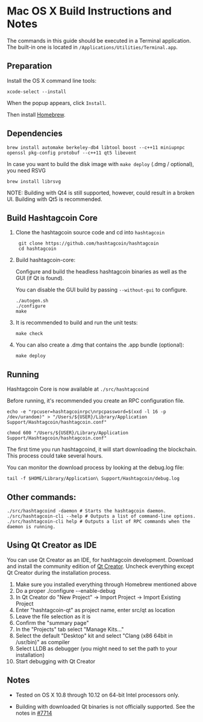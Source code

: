 Mac OS X Build Instructions and Notes
====================================
The commands in this guide should be executed in a Terminal application.
The built-in one is located in `/Applications/Utilities/Terminal.app`.

Preparation
-----------
Install the OS X command line tools:

`xcode-select --install`

When the popup appears, click `Install`.

Then install [Homebrew](http://brew.sh).

Dependencies
----------------------

    brew install automake berkeley-db4 libtool boost --c++11 miniupnpc openssl pkg-config protobuf --c++11 qt5 libevent

In case you want to build the disk image with `make deploy` (.dmg / optional), you need RSVG

    brew install librsvg

NOTE: Building with Qt4 is still supported, however, could result in a broken UI. Building with Qt5 is recommended.

Build Hashtagcoin Core
------------------------

1. Clone the hashtagcoin source code and cd into `hashtagcoin`

        git clone https://github.com/hashtagcoin/hashtagcoin
        cd hashtagcoin

2.  Build hashtagcoin-core:

    Configure and build the headless hashtagcoin binaries as well as the GUI (if Qt is found).

    You can disable the GUI build by passing `--without-gui` to configure.

        ./autogen.sh
        ./configure
        make

3.  It is recommended to build and run the unit tests:

        make check

4.  You can also create a .dmg that contains the .app bundle (optional):

        make deploy

Running
-------

Hashtagcoin Core is now available at `./src/hashtagcoind`

Before running, it's recommended you create an RPC configuration file.

    echo -e "rpcuser=hashtagcoinrpc\nrpcpassword=$(xxd -l 16 -p /dev/urandom)" > "/Users/${USER}/Library/Application Support/Hashtagcoin/hashtagcoin.conf"

    chmod 600 "/Users/${USER}/Library/Application Support/Hashtagcoin/hashtagcoin.conf"

The first time you run hashtagcoind, it will start downloading the blockchain. This process could take several hours.

You can monitor the download process by looking at the debug.log file:

    tail -f $HOME/Library/Application\ Support/Hashtagcoin/debug.log

Other commands:
-------

    ./src/hashtagcoind -daemon # Starts the hashtagcoin daemon.
    ./src/hashtagcoin-cli --help # Outputs a list of command-line options.
    ./src/hashtagcoin-cli help # Outputs a list of RPC commands when the daemon is running.

Using Qt Creator as IDE
------------------------
You can use Qt Creator as an IDE, for hashtagcoin development.
Download and install the community edition of [Qt Creator](https://www.qt.io/download/).
Uncheck everything except Qt Creator during the installation process.

1. Make sure you installed everything through Homebrew mentioned above
2. Do a proper ./configure --enable-debug
3. In Qt Creator do "New Project" -> Import Project -> Import Existing Project
4. Enter "hashtagcoin-qt" as project name, enter src/qt as location
5. Leave the file selection as it is
6. Confirm the "summary page"
7. In the "Projects" tab select "Manage Kits..."
8. Select the default "Desktop" kit and select "Clang (x86 64bit in /usr/bin)" as compiler
9. Select LLDB as debugger (you might need to set the path to your installation)
10. Start debugging with Qt Creator

Notes
-----

* Tested on OS X 10.8 through 10.12 on 64-bit Intel processors only.

* Building with downloaded Qt binaries is not officially supported. See the notes in [#7714](https://github.com/hashtagcoin/hashtagcoin/issues/7714)
